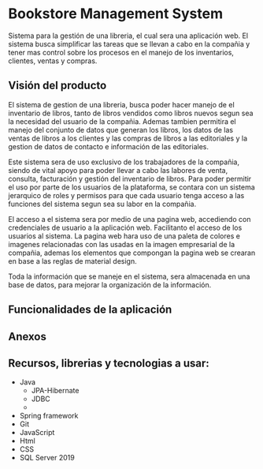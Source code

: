 # Bookstore Management System
Sistema para la gestión de una libreria, el cual sera una aplicación web. El sistema busca simplificar las tareas que se llevan a cabo en la compañia y tener mas control sobre los procesos en el manejo de los inventarios, clientes, ventas y compras.

## Visión del producto
El sistema de gestion de una libreria, busca poder hacer manejo de el inventario de libros, tanto de libros vendidos como libros nuevos segun sea la necesidad del usuario de la compañia. Ademas tambien permitira el manejo del conjunto de datos que generan los libros, los datos de las ventas de libros a los clientes y las compras de libros a las editoriales y la gestion de datos de contacto e información de las editoriales.

Este sistema sera de uso exclusivo de los trabajadores de la compañia, siendo de vital apoyo para poder llevar a cabo las labores de venta, consulta, facturación y gestión del inventario de libros. Para poder permitir el uso por parte de los usuarios de la plataforma, se contara con un sistema jerarquico de roles y permisos para que cada usuario tenga acceso a las funciones del sistema segun sea su labor en la compañia.

El acceso a el sistema sera por medio de una pagina web, accediendo con credenciales de usuario a la aplicación web. Facilitanto el acceso de los usuarios al sistema. La pagina web hara uso de una paleta de colores e imagenes relacionadas con las usadas en la imagen empresarial de la compañia, ademas los elementos que compongan la pagina web se crearan en base a las reglas de material design.

Toda la información que se maneje en el sistema, sera almacenada en una base de datos, para mejorar la organización de la información.

## Funcionalidades de la aplicación


## Anexos

## Recursos, librerias y tecnologias a usar:
* Java
	* JPA-Hibernate
	* JDBC
	* 
* Spring framework
* Git
* JavaScript
* Html
* CSS
* SQL Server 2019

